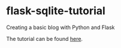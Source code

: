 # flask-sqlite-tutorial

Creating a basic blog with Python and Flask

The tutorial can be found [here](https://flask.palletsprojects.com/en/1.1.x/tutorial/).
